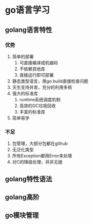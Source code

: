 # go语言学习

## golang语言特性

### 优势
1. 简单的部署 
   1. 可直接编译成机器码
   2. 不依赖其他库
   3. 直接运行即可部署
2. 静态类型语言，用go build直接检查问题
3. 天生支持并发，充分的利用多核
4. 强大的标准库
   1. runtime系统调度机制
   2. 高效的GC垃圾回收
   3. 丰富的标准库
5. 简单易学

### 不足
1. 包管理，大部分包都在github
2. 无泛化类型
3. 所有Exception都用Error来处理
4. 对C的降级处理，并非无缝

## golang特性语法



## golang高阶

## go模块管理